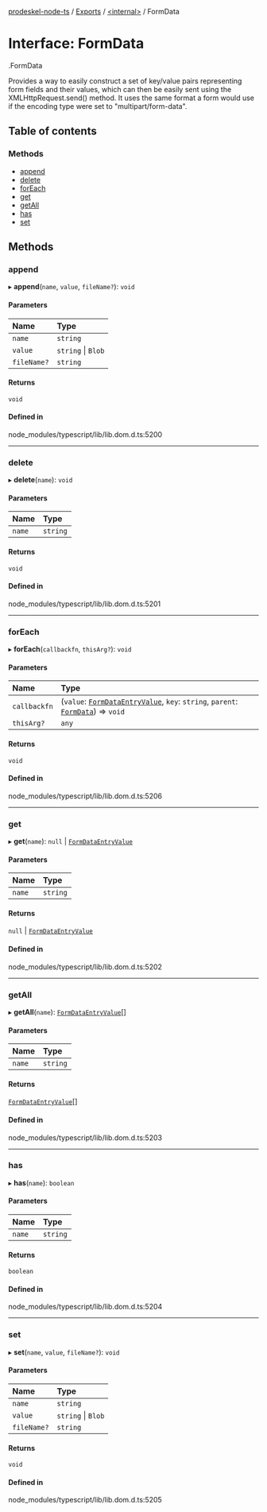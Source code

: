 [prodeskel-node-ts](../README.md) / [Exports](../modules.md) / [<internal\>](../modules/internal_.md) / FormData

# Interface: FormData

[<internal>](../modules/internal_.md).FormData

Provides a way to easily construct a set of key/value pairs representing form fields and their values, which can then be easily sent using the XMLHttpRequest.send() method. It uses the same format a form would use if the encoding type were set to "multipart/form-data".

## Table of contents

### Methods

- [append](internal_.FormData.md#append)
- [delete](internal_.FormData.md#delete)
- [forEach](internal_.FormData.md#foreach)
- [get](internal_.FormData.md#get)
- [getAll](internal_.FormData.md#getall)
- [has](internal_.FormData.md#has)
- [set](internal_.FormData.md#set)

## Methods

### append

▸ **append**(`name`, `value`, `fileName?`): `void`

#### Parameters

| Name | Type |
| :------ | :------ |
| `name` | `string` |
| `value` | `string` \| `Blob` |
| `fileName?` | `string` |

#### Returns

`void`

#### Defined in

node_modules/typescript/lib/lib.dom.d.ts:5200

___

### delete

▸ **delete**(`name`): `void`

#### Parameters

| Name | Type |
| :------ | :------ |
| `name` | `string` |

#### Returns

`void`

#### Defined in

node_modules/typescript/lib/lib.dom.d.ts:5201

___

### forEach

▸ **forEach**(`callbackfn`, `thisArg?`): `void`

#### Parameters

| Name | Type |
| :------ | :------ |
| `callbackfn` | (`value`: [`FormDataEntryValue`](../modules/internal_.md#formdataentryvalue), `key`: `string`, `parent`: [`FormData`](../modules/internal_.md#formdata)) => `void` |
| `thisArg?` | `any` |

#### Returns

`void`

#### Defined in

node_modules/typescript/lib/lib.dom.d.ts:5206

___

### get

▸ **get**(`name`): ``null`` \| [`FormDataEntryValue`](../modules/internal_.md#formdataentryvalue)

#### Parameters

| Name | Type |
| :------ | :------ |
| `name` | `string` |

#### Returns

``null`` \| [`FormDataEntryValue`](../modules/internal_.md#formdataentryvalue)

#### Defined in

node_modules/typescript/lib/lib.dom.d.ts:5202

___

### getAll

▸ **getAll**(`name`): [`FormDataEntryValue`](../modules/internal_.md#formdataentryvalue)[]

#### Parameters

| Name | Type |
| :------ | :------ |
| `name` | `string` |

#### Returns

[`FormDataEntryValue`](../modules/internal_.md#formdataentryvalue)[]

#### Defined in

node_modules/typescript/lib/lib.dom.d.ts:5203

___

### has

▸ **has**(`name`): `boolean`

#### Parameters

| Name | Type |
| :------ | :------ |
| `name` | `string` |

#### Returns

`boolean`

#### Defined in

node_modules/typescript/lib/lib.dom.d.ts:5204

___

### set

▸ **set**(`name`, `value`, `fileName?`): `void`

#### Parameters

| Name | Type |
| :------ | :------ |
| `name` | `string` |
| `value` | `string` \| `Blob` |
| `fileName?` | `string` |

#### Returns

`void`

#### Defined in

node_modules/typescript/lib/lib.dom.d.ts:5205

